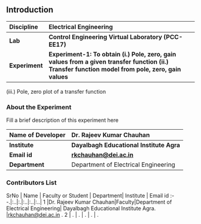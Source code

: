 ## Introduction


<b>Discipline | <b>Electrical Engineering 
:--|:--|
<b> Lab | <b> Control Engineering Virtual Laboratory (PCC-EE17)
<b> Experiment|     <b> Experiment-1: To obtain (i.) Pole, zero, gain values from a given transfer function (ii.) Transfer function model from pole, zero, gain values
(iii.) Pole, zero plot of a transfer function 

### About the Experiment 

Fill a brief description of this experiment here

<b>Name of Developer | <b> Dr. Rajeev Kumar Chauhan 
:--|:--|
<b> Institute | <b>  Dayalbagh Educational Institute Agra 
<b> Email id|     <b>  rkchauhan@dei.ac.in 
<b> Department |  Department of Electrical Engineering 

### Contributors List

SrNo | Name | Faculty or Student | Department| Institute | Email id
:--.|:..|:.|:..|:..|:..|
1 |Dr. Rajeev Kumar Chauhan|Faculty|Department of Electrical Engineering| Dayalbagh Educational Institute Agra. |rkchauhan@dei.ac.in .
2 | . | . | . | . | .
